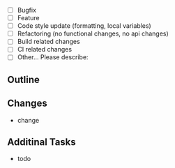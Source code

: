 <!-- What kind of change does this PR introduce? (check one with "x") -->
- [ ] Bugfix
- [ ] Feature
- [ ] Code style update (formatting, local variables)
- [ ] Refactoring (no functional changes, no api changes)
- [ ] Build related changes
- [ ] CI related changes
- [ ] Other... Please describe:

## Outline
<!-- What is the current behavior? and what is the expected behavior? -->



## Changes
<!-- List the changed behavior by this PR. -->
- change

## Additinal Tasks
<!-- List the things to do. No task means PR will soon close. -->
- todo
